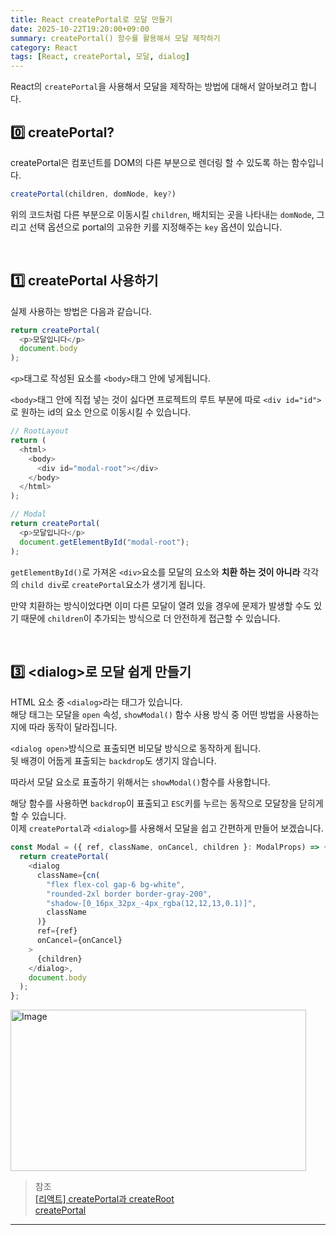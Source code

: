 ```yaml
---
title: React createPortal로 모달 만들기
date: 2025-10-22T19:20:00+09:00
summary: createPortal() 함수를 활용해서 모달 제작하기
category: React
tags: [React, createPortal, 모달, dialog]
---
```


React의 `createPortal`을 사용해서 모달을 제작하는 방법에 대해서 알아보려고 합니다.

## 0️⃣ createPortal?

createPortal은 컴포넌트를 DOM의 다른 부분으로 렌더링 할 수 있도록 하는 함수입니다.

```typescript
createPortal(children, domNode, key?)
```

위의 코드처럼 다른 부분으로 이동시킬 `children`, 배치되는 곳을 나타내는 `domNode`, 그리고 선택 옵션으로 portal의 고유한 키를 지정해주는 `key` 옵션이 있습니다.

<br />

## 1️⃣ createPortal 사용하기

실제 사용하는 방법은 다음과 같습니다.

```typescript
return createPortal(
  <p>모달입니다</p>
  document.body
);
```

`<p>`태그로 작성된 요소를 `<body>`태그 안에 넣게됩니다.

`<body>`태그 안에 직접 넣는 것이 싫다면 프로젝트의 루트 부분에 따로 `<div id="id">`로 원하는 id의 요소 안으로 이동시킬 수 있습니다.

```typescript
// RootLayout
return (
  <html>
    <body>
      <div id="modal-root"></div>
    </body>
  </html>
);

// Modal
return createPortal(
  <p>모달입니다</p>
  document.getElementById("modal-root");
);
```

`getElementById()`로 가져온 `<div>`요소를 모달의 요소와 **치환 하는 것이 아니라**
각각의 `child div`로 `createPortal`요소가 생기게 됩니다.

만약 치환하는 방식이었다면 이미 다른 모달이 열려 있을 경우에 문제가 발생할 수도 있기 때문에
`children`이 추가되는 방식으로 더 안전하게 접근할 수 있습니다.

<br />

## 3️⃣ \<dialog>로 모달 쉽게 만들기

HTML 요소 중 `<dialog>`라는 태그가 있습니다.  
해당 태그는 모달을 `open` 속성, `showModal()` 함수 사용 방식 중 어떤 방법을 사용하는지에 따라 동작이 달라집니다.

`<dialog open>`방식으로 표출되면 비모달 방식으로 동작하게 됩니다.  
뒷 배경이 어둡게 표출되는 `backdrop`도 생기지 않습니다.

따라서 모달 요소로 표출하기 위해서는 `showModal()`함수를 사용합니다.

해당 함수를 사용하면 `backdrop`이 표출되고 `ESC`키를 누르는 동작으로 모달창을 닫히게 할 수 있습니다.  
이제 `createPortal`과 `<dialog>`를 사용해서 모달을 쉽고 간편하게 만들어 보겠습니다.

```typescript
const Modal = ({ ref, className, onCancel, children }: ModalProps) => {
  return createPortal(
    <dialog
      className={cn(
        "flex flex-col gap-6 bg-white",
        "rounded-2xl border border-gray-200",
        "shadow-[0_16px_32px_-4px_rgba(12,12,13,0.1)]",
        className
      )}
      ref={ref}
      onCancel={onCancel}
    >
      {children}
    </dialog>,
    document.body
  );
};
```

<img width="473" height="258" alt="Image" src="https://github-production-user-asset-6210df.s3.amazonaws.com/124661622/504108708-213e9a0d-c7dc-44b8-a788-cd2b09bd37cf.png?X-Amz-Algorithm=AWS4-HMAC-SHA256&X-Amz-Credential=AKIAVCODYLSA53PQK4ZA%2F20251022%2Fus-east-1%2Fs3%2Faws4_request&X-Amz-Date=20251022T092905Z&X-Amz-Expires=300&X-Amz-Signature=44a9d0e3f073126f26f24a99045d14604275a9b58ff2cdbae076d9660f75b270&X-Amz-SignedHeaders=host" />
<br />

> 참조  
> [[리액트] createPortal과 createRoot](https://ko.react.dev/reference/react-dom/createPortal#rendering-a-modal-dialog-with-a-portal)  
> [createPortal](https://ko.react.dev/reference/react-dom/createPortal#rendering-a-modal-dialog-with-a-portal)

---
